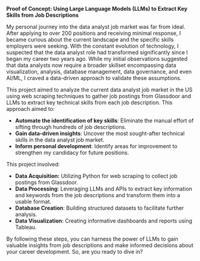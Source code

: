**Proof of Concept: Using Large Language Models (LLMs) to Extract Key Skills from Job Descriptions**

My personal journey into the data analyst job market was far from ideal. After applying to over 200 positions and receiving minimal response, I became curious about the current landscape and the specific skills employers were seeking. With the constant evolution of technology, I suspected that the data analyst role had transformed significantly since I began my career two years ago.
While my initial observations suggested that data analysts now require a broader skillset encompassing data visualization, analysis, database management, data governance, and even AI/ML, I craved a data-driven approach to validate these assumptions.

This project aimed to analyze the current data analyst job market in the US using web scraping techniques to gather job postings from Glassdoor and LLMs to extract key technical skills from each job description. This approach aimed to:

- **Automate the identification of key skills**: Eliminate the manual effort of sifting through hundreds of job descriptions.
- **Gain data-driven insights**: Uncover the most sought-after technical skills in the data analyst job market.
- **Inform personal development**: Identify areas for improvement to strengthen my candidacy for future positions.

This project involved:
- **Data Acquisition:** Utilizing Python for web scraping to collect job postings from Glassdoor.
- **Data Processing**: Leveraging LLMs and APIs to extract key information and keywords from the job descriptions and transform them into a usable format.
- **Database Creation**: Building structured datasets to facilitate further analysis.
- **Data Visualization**: Creating informative dashboards and reports using Tableau.

By following these steps, you can harness the power of LLMs to gain valuable insights from job descriptions and make informed decisions about your career development. So, are you ready to dive in?
